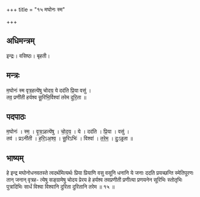 +++
title = "१५ मघोनः स्म"

+++
## अधिमन्त्रम्
इन्द्रः। वसिष्ठः। बृहती।

## मन्त्रः
म॒घोनः॑ स्म वृत्र॒हत्ये॑षु चोदय॒ ये दद॑ति प्रि॒या वसु॑ ।  
तव॒ प्रणी॑ती हर्यश्व सू॒रिभि॒र्विश्वा॑ तरेम दुरि॒ता ॥

## पदपाठः
म॒घोनः॑ । स्म॒ । वृ॒त्र॒ऽहत्ये॑षु । चो॒द॒य॒ । ये । दद॑ति । प्रि॒या । वसु॑ ।  
तव॑ । प्रऽनी॑ती । ह॒रि॒ऽअ॒श्व॒ । सू॒रिऽभिः॑ । विश्वा॑ । त॒रे॒म॒ । दुः॒ऽइ॒ता ॥

## भाष्यम्
हे इन्द्र मघोनोधनवतस्ते त्वदर्थमित्यर्थः प्रिया प्रियाणि वसु वसूनि धनानि ये जनाः ददति प्रयच्छन्ति स्मेतिपूरणः तान् जनान् वृत्रह- त्येषु सङ्ग्रामेषु चोदय प्रेरय हे हर्यश्व तवप्रणीती प्रणीत्या प्रणयनेन सूरिभिः स्तोतृभिः पुत्रादिभिः सार्धं विश्वा विश्वानि दुरिता दुरितानि तरेम ॥ १५ ॥